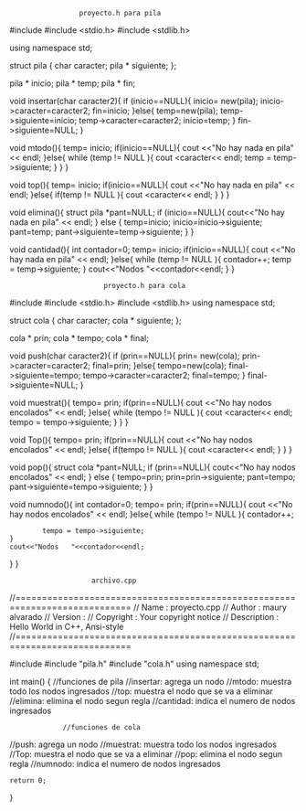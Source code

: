                      proyecto.h para pila
#include <iostream>
#include <stdio.h>
#include <stdlib.h>

using namespace std;

struct pila {
	char caracter;
	pila * siguiente;
};

pila * inicio; pila * temp; pila * fin;

void insertar(char caracter2){
	if (inicio==NULL){
		inicio= new(pila);
		inicio->caracter=caracter2;
		fin=inicio;
	}else{
		temp=new(pila);
		temp->siguiente=inicio;
		temp->caracter=caracter2;
		inicio=temp;
	}
	fin->siguiente=NULL;
}

void mtodo(){
	temp= inicio;
	if(inicio==NULL){
		cout <<"No hay nada en pila" << endl;
	}else{
		while (temp != NULL ){
			cout <<temp->caracter<< endl;
			temp = temp->siguiente;
}
}
}

void top(){
	temp= inicio;
	if(inicio==NULL){
		cout <<"No hay nada en pila" << endl;
	}else{
		if(temp != NULL ){
			cout <<temp->caracter<< endl;
		}
	}
}


void elimina(){
	struct pila *pant=NULL;
	if (inicio==NULL){
		cout<<"No hay nada en pila" << endl;
	}
	else {
		temp=inicio;
		inicio=inicio->siguiente;
		pant=temp;
		pant->siguiente=temp->siguiente;
	}
}

void cantidad(){
	int contador=0;
	temp= inicio;
	if(inicio==NULL){
		cout <<"No hay nada en pila" << endl;
	}else{
		while (temp != NULL ){
            contador++;
			temp = temp->siguiente;
	}
	cout<<"Nodos  "<<contador<<endl;
}
}



                           proyecto.h para cola
  #include <iostream>
#include <stdio.h>
#include <stdlib.h>
using namespace std;


struct cola {
	char caracter;
	cola * siguiente;
};

cola * prin; cola * tempo; cola * final;

void push(char caracter2){
	if (prin==NULL){
		prin= new(cola);
		prin->caracter=caracter2;
		final=prin;
	}else{
		tempo=new(cola);
		final->siguiente=tempo;
		tempo->caracter=caracter2;
		final=tempo;
	}
	final->siguiente=NULL;
}

void muestrat(){
	tempo= prin;
	if(prin==NULL){
		cout <<"No hay nodos encolados" << endl;
	}else{
		while (tempo != NULL ){
			cout <<tempo->caracter<< endl;
			tempo = tempo->siguiente;
	}
}
}

void Top(){
	tempo= prin;
	if(prin==NULL){
		cout <<"No hay nodos encolados" << endl;
	}else{
		if(tempo != NULL ){
			cout <<tempo->caracter<< endl;
		}
	}
}

void pop(){
	struct cola *pant=NULL;
	if (prin==NULL){
		cout<<"No hay nodos encolados" << endl;
	}
	else {
		tempo=prin;
		prin=prin->siguiente;
		pant=tempo;
		pant->siguiente=tempo->siguiente;
	}
}

void numnodo(){
	int contador=0;
	tempo= prin;
	if(prin==NULL){
		cout <<"No hay nodos encolados" << endl;
	}else{
		while (tempo != NULL ){
            contador++;

			tempo = tempo->siguiente;
	}
	cout<<"Nodos   "<<contador<<endl;
}
}


                        archivo.cpp
  //============================================================================
// Name        : proyecto.cpp
// Author      : maury alvarado
// Version     :
// Copyright   : Your copyright notice
// Description : Hello World in C++, Ansi-style
//============================================================================

#include <iostream>
#include "pila.h"
#include "cola.h"
using namespace std;

int main() {
	            //funciones de pila
//insertar: agrega un nodo 
//mtodo: muestra todo los nodos ingresados
//top: muestra el nodo que se va a eliminar
//elimina: elimina el nodo segun regla
//cantidad: indica el numero de nodos ingresados
	
	
	 	 	 	 //funciones de cola
//push: agrega un nodo
//muestrat: muestra todo los nodos ingresados
//Top: muestra el nodo que se va a eliminar
//pop: elimina el nodo segun regla
//numnodo: indica el numero de nodos ingresados

	return 0;
}
